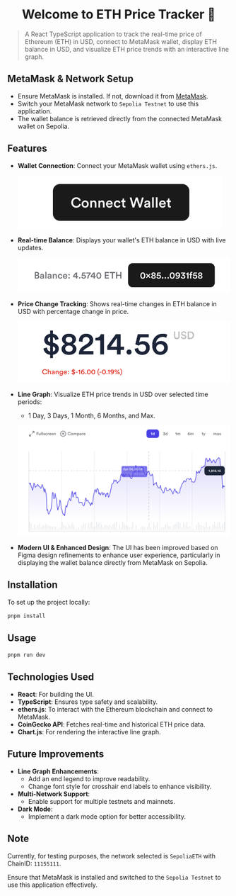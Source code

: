 <h1 align="center">Welcome to ETH Price Tracker 👋</h1>

> A React TypeScript application to track the real-time price of Ethereum (ETH) in USD, connect to MetaMask wallet, display ETH balance in USD, and visualize ETH price trends with an interactive line graph.

## MetaMask & Network Setup

- Ensure MetaMask is installed. If not, download it from [MetaMask](https://metamask.io/).
- Switch your MetaMask network to `Sepolia Testnet` to use this application.
- The wallet balance is retrieved directly from the connected MetaMask wallet on Sepolia.

## Features

- **Wallet Connection**: Connect your MetaMask wallet using `ethers.js`.

  ![Wallet Connect](/src/assets/connect-wallet.png)

- **Real-time Balance**: Displays your wallet's ETH balance in USD with live updates.

  ![Real-time Balance](/src/assets/bal.png)

- **Price Change Tracking**: Shows real-time changes in ETH balance in USD with percentage change in price.

  ![Price Change Tracking](/src/assets/price-change.png)

- **Line Graph**: Visualize ETH price trends in USD over selected time periods:

  - 1 Day, 3 Days, 1 Month, 6 Months, and Max.

  ![Line Graph](/src/assets/line-graph.png)

- **Modern UI & Enhanced Design**: The UI has been improved based on Figma design refinements to enhance user experience, particularly in displaying the wallet balance directly from MetaMask on Sepolia.

## Installation

To set up the project locally:

```sh
pnpm install
```

## Usage

```sh
pnpm run dev
```

## Technologies Used

- **React**: For building the UI.
- **TypeScript**: Ensures type safety and scalability.
- **ethers.js**: To interact with the Ethereum blockchain and connect to MetaMask.
- **CoinGecko API**: Fetches real-time and historical ETH price data.
- **Chart.js**: For rendering the interactive line graph.

## Future Improvements

- **Line Graph Enhancements**:
  - Add an end legend to improve readability.
  - Change font style for crosshair end labels to enhance visibility.
- **Multi-Network Support**:
  - Enable support for multiple testnets and mainnets.
- **Dark Mode**:
  - Implement a dark mode option for better accessibility.

## Note

Currently, for testing purposes, the network selected is `SepoliaETH` with ChainID: `11155111`.

Ensure that MetaMask is installed and switched to the `Sepolia Testnet` to use this application effectively.
